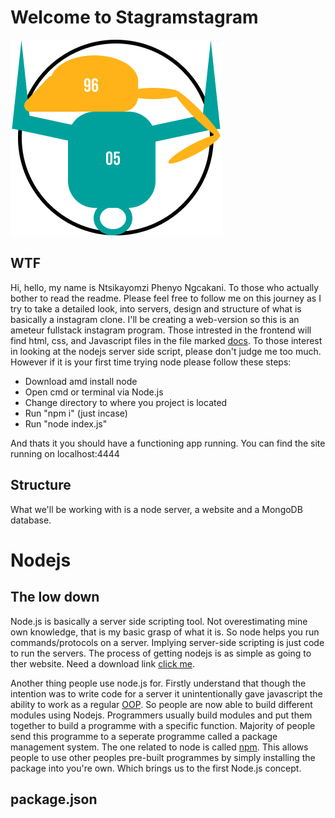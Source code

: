 # Welcome to Stagramstagram

![BullRat Logo](/resources/images//Logo.jpg)

## WTF
Hi, hello, my name is Ntsikayomzi Phenyo Ngcakani. To those who actually bother to read the readme. Please feel free to follow me on this journey as I try to take a detailed look, into
servers, design and structure of what is basically a instagram clone. I'll be creating a web-version so this is an ameteur fullstack instagram program. Those intrested in the frontend will find html, css, and Javascript files in the file marked [docs](https://github.com/TsikaBullRat/Stagramstagram/tree/main/docs).
To those interest in looking at the nodejs server side script, please don't judge me too much. However if it is your first time trying node please follow these steps:

-   Download amd install node
-   Open cmd or terminal via Node.js
-   Change directory to where you project is located
-   Run "npm i" (just incase)
-   Run "node index.js"

And thats it you should have a functioning app running. You can find the site running on localhost:4444

## Structure
What we'll be working with is a node server, a website and a MongoDB database.


# Nodejs

## The low down
Node.js is basically a server side scripting tool. Not overestimating mine own knowledge, that is my basic grasp of what it is. So node helps you run commands/protocols on a server. Implying server-side scripting is 
just code to run the servers. The process of getting nodejs is as simple as going to ther website. Need a download link [click me](https://nodejs.org/en/download). 

Another thing people use node.js for. Firstly understand that though the intention was to write code for a
server it unintentionally gave javascript the ability to work as a regular [OOP](https://techterms.com/definition/oop). So people are now able to build different modules using Nodejs. Programmers usually build modules and put them together to build a programme with a specific function. Majority of people send this programme to a seperate programme called a package management system. The one related to node is called [npm](https://www.npmjs.com/). This allows people to use other peoples pre-built programmes by simply installing the package into you're own. Which brings us to the first Node.js concept.

## package.json
